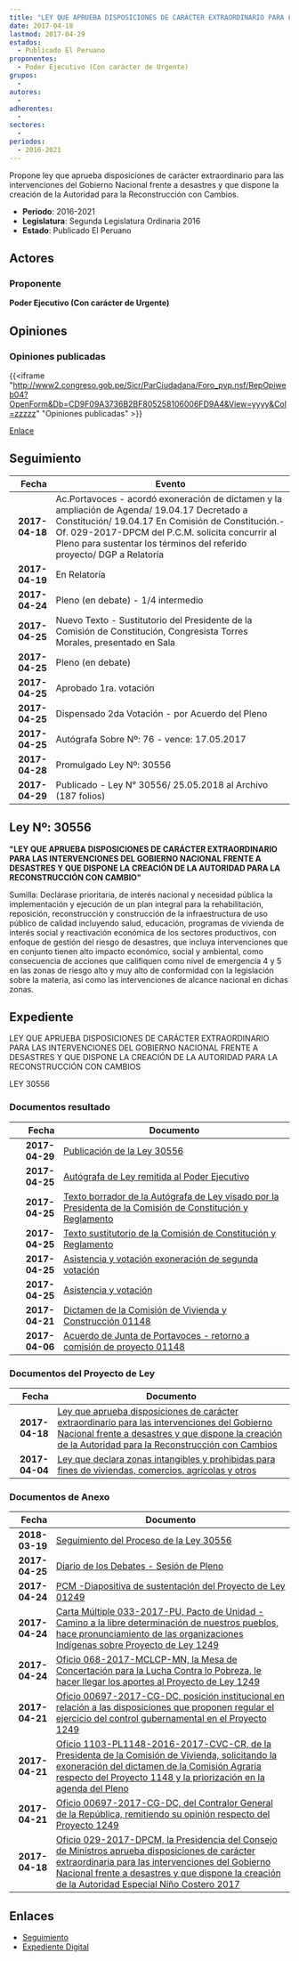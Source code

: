 ```yaml
---
title: "LEY QUE APRUEBA DISPOSICIONES DE CARÁCTER EXTRAORDINARIO PARA LAS INTERVENCIONES DEL GOBIERNO NACIONAL FRENTE A DESASTRES Y QUE DISPONE LA CREACIÓN DE LA AUTORIDAD PARA LA RECONSTRUCCIÓN CON CAMBIOS"
date: 2017-04-18
lastmod: 2017-04-29
estados: 
  - Publicado El Peruano
proponentes: 
  - Poder Ejecutivo (Con carácter de Urgente)
grupos: 
  - 
autores: 
  - 
adherentes: 
  - 
sectores: 
  - 
periodos: 
  - 2016-2021
---
```


Propone ley que aprueba disposiciones de carácter extraordinario para las intervenciones del Gobierno Nacional frente a desastres y que dispone la creación de la Autoridad para la Reconstrucción con Cambios.

- **Periodo**: 2016-2021
- **Legislatura**: Segunda Legislatura Ordinaria 2016
- **Estado**: Publicado El Peruano

## Actores

### Proponente

**Poder Ejecutivo (Con carácter de Urgente)**


## Opiniones

### Opiniones publicadas

{{<iframe "http://www2.congreso.gob.pe/Sicr/ParCiudadana/Foro_pvp.nsf/RepOpiweb04?OpenForm&Db=CD9F09A3736B2BF805258106006FD9A4&View=yyyy&Col=zzzzz" "Opiniones publicadas" >}}

[Enlace](http://www2.congreso.gob.pe/Sicr/ParCiudadana/Foro_pvp.nsf/RepOpiweb04?OpenForm&Db=CD9F09A3736B2BF805258106006FD9A4&View=yyyy&Col=zzzzz)

## Seguimiento

| Fecha | Evento |
|------:|--------|
| **2017-04-18** | Ac.Portavoces - acordó exoneración de dictamen y la ampliación de Agenda/ 19.04.17 Decretado a Constitución/ 19.04.17 En Comisión de Constitución.- Of. 029-2017-DPCM del P.C.M. solicita concurrir al Pleno para sustentar los términos del referido proyecto/ DGP a Relatoría|
| **2017-04-19** | En Relatoría|
| **2017-04-24** | Pleno (en debate) - 1/4 intermedio|
| **2017-04-25** | Nuevo Texto - Sustitutorio del Presidente de la Comisión de Constitución, Congresista Torres Morales, presentado en Sala|
| **2017-04-25** | Pleno (en debate)|
| **2017-04-25** | Aprobado 1ra. votación|
| **2017-04-25** | Dispensado 2da Votación - por Acuerdo del Pleno|
| **2017-04-25** | Autógrafa Sobre Nº: 76 - vence: 17.05.2017|
| **2017-04-28** | Promulgado Ley Nº: 30556|
| **2017-04-29** | Publicado - Ley N° 30556/ 25.05.2018 al Archivo (187 folios)|

## Ley Nº: 30556

**"LEY QUE APRUEBA DISPOSICIONES DE CARÁCTER EXTRAORDINARIO PARA LAS INTERVENCIONES DEL GOBIERNO NACIONAL FRENTE A DESASTRES Y QUE DISPONE LA CREACIÓN DE LA AUTORIDAD PARA LA RECONSTRUCCIÓN CON CAMBIO"**

Sumilla: Declárase prioritaria, de interés nacional y necesidad pública la implementación y ejecución de un plan integral para la rehabilitación, reposición, reconstrucción y construcción de la infraestructura de uso público de calidad incluyendo salud, educación, programas de vivienda de interés social y reactivación económica de los sectores productivos, con enfoque de gestión del riesgo de desastres, que incluya intervenciones que en conjunto tienen alto impacto económico, social y ambiental, como consecuencia de acciones que califiquen como nivel de emergencia 4 y 5 en las zonas de riesgo alto y muy alto de conformidad con la legislación sobre la materia, así como las intervenciones de alcance nacional en dichas zonas.


## Expediente

LEY QUE APRUEBA DISPOSICIONES DE CARÁCTER EXTRAORDINARIO PARA LAS INTERVENCIONES DEL GOBIERNO NACIONAL FRENTE A DESASTRES Y QUE DISPONE LA CREACIÓN DE LA AUTORIDAD PARA LA RECONSTRUCCIÓN CON CAMBIOS

LEY 30556


### Documentos resultado

| Fecha | Documento |
|------:|--------|
| **2017-04-29** | [Publicación de la Ley 30556](http://www.leyes.congreso.gob.pe/Documentos/2016_2021/ADLP/Normas_Legales/30556-LEY.pdf) |
| **2017-04-25** | [Autógrafa de Ley remitida al Poder Ejecutivo](http://www.leyes.congreso.gob.pe/Documentos/2016_2021/Autografas/Ley_y_de_Resolucion_Legislativa/AU0124920170425.pdf) |
| **2017-04-25** | [Texto borrador de la Autógrafa de Ley visado por la Presidenta de la Comisión de Constitución y Reglamento](http://www.leyes.congreso.gob.pe/Documentos/2016_2021/Texto_Borrador_de_Autografa/BAU0124820170425.pdf) |
| **2017-04-25** | [Texto sustitutorio de la Comisión de Constitución y Reglamento](http://www.leyes.congreso.gob.pe/Documentos/2016_2021/Texto_Sustitutorio/Proyectos_de_Ley/TS0124920170425..pdf) |
| **2017-04-25** | [Asistencia y votación exoneración de segunda votación](http://www.leyes.congreso.gob.pe/Documentos/2016_2021/Asistencia_y_Votacion/Proyectos_de_Ley/Exoneracion_de_Segunda_Votacion/EV0124920170425.pdf) |
| **2017-04-25** | [Asistencia y votación](http://www.leyes.congreso.gob.pe/Documentos/2016_2021/Asistencia_y_Votacion/Proyectos_de_Ley/AV0124920170425.pdf) |
| **2017-04-21** | [Dictamen de la Comisión de Vivienda y Construcción 01148](http://www.leyes.congreso.gob.pe/Documentos/2016_2021/Dictamenes/Proyectos_de_Ley/01148DC24MAY20170421..pdf) |
| **2017-04-06** | [Acuerdo de Junta de Portavoces - retorno a comisión de proyecto 01148](http://www.leyes.congreso.gob.pe/Documentos/2016_2021/Acuerdos/Junta_Portavoces/AJP0114820170406.pdf) |

### Documentos del Proyecto de Ley

| Fecha | Documento |
|------:|--------|
| **2017-04-18** | [Ley que aprueba disposiciones de carácter extraordinario para las intervenciones del Gobierno Nacional frente a desastres y que dispone la creación de la Autoridad para la Reconstrucción con Cambios](http://www.leyes.congreso.gob.pe/Documentos/2016_2021/Proyectos_de_Ley_y_de_Resoluciones_Legislativas/PL0124920170418.D.pdf) |
| **2017-04-04** | [Ley que declara zonas intangibles y prohibidas para fines de viviendas, comercios, agrícolas y otros](http://www.leyes.congreso.gob.pe/Documentos/2016_2021/Proyectos_de_Ley_y_de_Resoluciones_Legislativas/PL00114820170404.-.pdf) |

### Documentos de Anexo

| Fecha | Documento |
|------:|--------|
| **2018-03-19** | [Seguimiento del Proceso de la Ley 30556](http://www.leyes.congreso.gob.pe/Documentos/2016_2021/Seguimiento_de_Proyectos_de_Ley/01148PL20180319.pdf) |
| **2017-04-25** | [Diario de los Debates - Sesión de Pleno](http://www2.congreso.gob.pe/Sicr/DiarioDebates/Publicad.nsf/SesionesPleno/05256D6E0073DFE90525810D0074BD43/$FILE/SLO-2016-7A.pdf) |
| **2017-04-24** | [PCM -Diapositiva de sustentación del Proyecto de Ley 01249](http://www.leyes.congreso.gob.pe/Documentos/2016_2021/Investidura_del_Consejo_de_Ministros/Exposicion_de_Ministros/Presidencia/PCM-0124920170424.pdf) |
| **2017-04-24** | [Carta Múltiple 033-2017-PU, Pacto de Unidad - Camino a la libre determinación de nuestros pueblos, hace pronunciamiento de las organizaciones Indígenas sobre Proyecto de Ley 1249](http://www.leyes.congreso.gob.pe/Documentos/2016_2021/Oficios/Otras_Instituciones/CARTA-MULTIPLE-033-2017-PU.pdf) |
| **2017-04-24** | [Oficio 068-2017-MCLCP-MN, la Mesa de Concertación para la Lucha Contra lo Pobreza, le hacer llegar los aportes al Proyecto de Ley 1249](http://www.leyes.congreso.gob.pe/Documentos/2016_2021/Oficios/Otras_Instituciones/OFICIO-068-2017-MCLCP-MN.pdf) |
| **2017-04-21** | [Oficio 00697-2017-CG-DC, posición institucional en relación a las disposiciones que proponen regular el ejercicio del control gubernamental en el Proyecto 1249](http://www.leyes.congreso.gob.pe/Documentos/2016_2021/Oficios/Otras_Instituciones/OFICIO-006697-2017-CG-DC.pdf) |
| **2017-04-21** | [Oficio 1103-PL1148-2016-2017-CVC-CR, de la Presidenta de la Comisión de Vivienda, solicitando la exoneración del dictamen de la Comisión Agraria respecto del Proyecto 1148 y la priorización en la agenda del Pleno](http://www.leyes.congreso.gob.pe/Documentos/2016_2021/Oficios/Comisiones_Ordinarias/OFICIO-1103-PL1148-2016-2017-CVC-CR.pdf) |
| **2017-04-21** | [Oficio 00697-2017-CG-DC, del Contralor General de la República, remitiendo su opinión respecto del Proyecto 1249](http://www.leyes.congreso.gob.pe/Documentos/2016_2021/Oficios/Otras_Instituciones/OFICIO-00697-2017-CG-DC.pdf) |
| **2017-04-18** | [Oficio 029-2017-DPCM, la Presidencia del Consejo de Ministros aprueba disposiciones de carácter extraordinaria para las intervenciones del Gobierno Nacional frente a desastres y que dispone la creación de la Autoridad Especial Niño Costero 2017](http://www.leyes.congreso.gob.pe/Documentos/2016_2021/Oficios/Otras_Instituciones/OFICIO-029-2017-DPCM.pdf) |

## Enlaces 

- [Seguimiento](http://www2.congreso.gob.pe/Sicr/TraDocEstProc/CLProLey2016.nsf/f7fff46988ca05b1052578e100829cc7/4d58a24aa484235c05258106006c342b?OpenDocument)
- [Expediente Digital](http://www2.congreso.gob.pe/Sicr/TraDocEstProc/CLProLey2016.nsf/f7fff46988ca05b1052578e100829cc7/4d58a24aa484235c05258106006c342b?OpenDocument&Click=05257FB7005EB655.eb71d0cf91d8294e05256cdf006b5706/$Body/0.1C6C)
